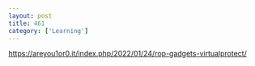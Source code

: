 ```yaml
---
layout: post
title: 461
category: ['Learning']
---
```


https://areyou1or0.it/index.php/2022/01/24/rop-gadgets-virtualprotect/


